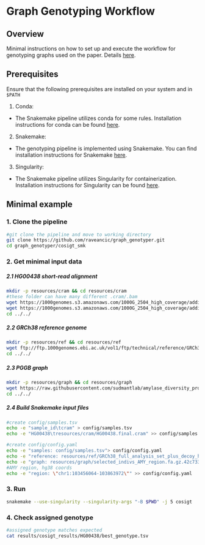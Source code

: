 # Graph Genotyping Workflow

## Overview

Minimal instructions on how to set up and execute the workflow for genotyping graphs used on the paper. Details [here](extensive_example).

## Prerequisites

Ensure that the following prerequisites are installed on your system and in `$PATH`

1. Conda:
- The Snakemake pipeline utilizes conda for some rules. Installation instructions for conda can be found [here](https://conda.io/projects/conda/en/latest/user-guide/install/index.html).  

2. Snakemake:
 - The genotyping pipeline is implemented using Snakemake. You can find installation instructions for Snakemake [here](https://snakemake.readthedocs.io/en/stable/getting_started/installation.html). 


3. Singularity:
- The Snakemake pipeline utilizes Singularity for containerization. Installation instructions for Singularity can be found [here](https://apptainer.org/admin-docs/master/installation.html#install-from-source). 


## Minimal example

### 1. Clone the pipeline

```bash
#git clone the pipeline and move to working directory
git clone https://github.com/raveancic/graph_genotyper.git
cd graph_genotyper/cosigt_smk
```

### 2. Get minimal input data

##### 2.1 HG00438 short-read alignment

```bash
mkdir -p resources/cram && cd resources/cram
#these folder can have many different .cram/.bam 
wget https://1000genomes.s3.amazonaws.com/1000G_2504_high_coverage/additional_698_related/data/ERR3988768/HG00438.final.cram
wget https://1000genomes.s3.amazonaws.com/1000G_2504_high_coverage/additional_698_related/data/ERR3988768/HG00438.final.cram.crai
cd ../../
```

##### 2.2 GRCh38 reference genome

```bash
mkdir -p resources/ref && cd resources/ref
wget ftp://ftp.1000genomes.ebi.ac.uk/vol1/ftp/technical/reference/GRCh38_reference_genome/GRCh38_full_analysis_set_plus_decoy_hla.fa
cd ../../
```

##### 2.3 PGGB graph

```bash
mkdir -p resources/graph && cd resources/graph
wget https://raw.githubusercontent.com/sudmantlab/amylase_diversity_project/main/pangenome/pggb/20231102_graph/selected_indivs_AMY_region.fa.gz.42c7330.417fcdf.8bc4b72.smooth.final.gfa
cd ../../
```

##### 2.4 Build Snakemake input files

```bash
#create config/samples.tsv
echo -e "sample_id\tcram" > config/samples.tsv
echo -e "HG00438\tresources/cram/HG00438.final.cram" >> config/samples.tsv

#create config/config.yaml
echo -e "samples: config/samples.tsv"> config/config.yaml
echo -e "reference: resources/ref/GRCh38_full_analysis_set_plus_decoy_hla.fa" >> config/config.yaml
echo -e "graph: resources/graph/selected_indivs_AMY_region.fa.gz.42c7330.417fcdf.8bc4b72.smooth.final.gfa" >> config/config.yaml
#AMY region, hg38 coords
echo -e "region: \"chr1:103456064-103863972\"" >> config/config.yaml
```

### 3. Run

```bash
snakemake --use-singularity --singularity-args "-B $PWD" -j 5 cosigt
```

### 4. Check assigned genotype

```bash
#assigned genotype matches expected
cat results/cosigt_results/HG00438/best_genotype.tsv
```
